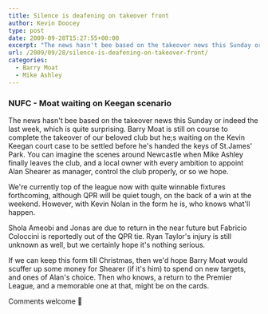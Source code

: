 ```yaml
---
title: Silence is deafening on takeover front
author: Kevin Doocey
type: post
date: 2009-09-28T15:27:55+00:00
excerpt: "The news hasn't bee based on the takeover news this Sunday or indeed the last week, which is quite.."
url: /2009/09/28/silence-is-deafening-on-takeover-front/
categories:
  - Barry Moat
  - Mike Ashley
---
```


### NUFC - Moat waiting on Keegan scenario

The news hasn't bee based on the takeover news this Sunday or indeed the last week, which is quite surprising. Barry Moat is still on course to complete the takeover of our beloved club but he;s waiting on the Kevin Keegan court case to be settled before he's handed the keys of St.James' Park. You can imagine the scenes around Newcastle when Mike Ashley finally leaves the club, and a local owner with every ambition to appoint Alan Shearer as manager, control the club properly, or so we hope.

We're currently top of the league now with quite winnable fixtures forthcoming, although QPR will be quiet tough, on the back of a win at the weekend. However, with Kevin Nolan in the form he is, who knows what'll happen.

Shola Ameobi and Jonas are due to return in the near future but Fabricio Coloccini is reportedly out of the QPR tie. Ryan Taylor's injury is still unknown as well, but we certainly hope it's nothing serious.

If we can keep this form till Christmas, then we'd hope Barry Moat would scuffer up some money for Shearer (if it's him) to spend on new targets, and ones of Alan's choice. Then who knows, a return to the Premier League, and a memorable one at that, might be on the cards.

Comments welcome 🙂
